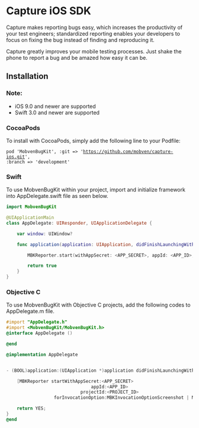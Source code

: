 # Capture iOS SDK

Capture makes reporting bugs easy, which increases the productivity of your test engineers; standardized reporting enables your developers to focus on fixing the bug instead of finding and reproducing it.

Capture greatly improves your mobile testing processes. Just shake the phone to report a bug and be amazed how easy it can be.

## Installation
### Note:
* iOS 9.0 and newer are supported
* Swift 3.0 and newer are supported

### CocoaPods
To install with CocoaPods, simply add the following line to your Podfile:

<code>pod 'MobvenBugKit', :git => 'https://github.com/mobven/capture-ios.git', :branch => 'development'</code>

### Swift
To use MobvenBugKit within your project, import and initialize framework into AppDelegate.swift
file as seen below.

```swift
import MobvenBugKit

@UIApplicationMain
class AppDelegate: UIResponder, UIApplicationDelegate {

    var window: UIWindow?

    func application(application: UIApplication, didFinishLaunchingWithOptions launchOptions: [NSObject: AnyObject]?) -> Bool {

    	MBKReporter.start(withAppSecret: <APP_SECRET>, appId: <APP_ID>, projectId: <PROJECT_ID>, for: [.floatingButton, .shake, .screenshot])

    	return true
    }
}
```


### Objective C
To use MobvenBugKit with Objective C projects, add the following codes to AppDelegate.m file.

```objective-c
#import "AppDelegate.h"
#import <MobvenBugKit/MobvenBugKit.h>
@interface AppDelegate ()

@end

@implementation AppDelegate


- (BOOL)application:(UIApplication *)application didFinishLaunchingWithOptions:(NSDictionary *)launchOptions {

	[MBKReporter startWithAppSecret:<APP_SECRET>
							    appId:<APP_ID>
                            projectId:<PROJECT_ID>
                  forInvocationOption:MBKInvocationOptionScreenshot | MBKInvocationOptionFloatingButton | MBKInvocationOptionShake];

	return YES;
}
@end
```
